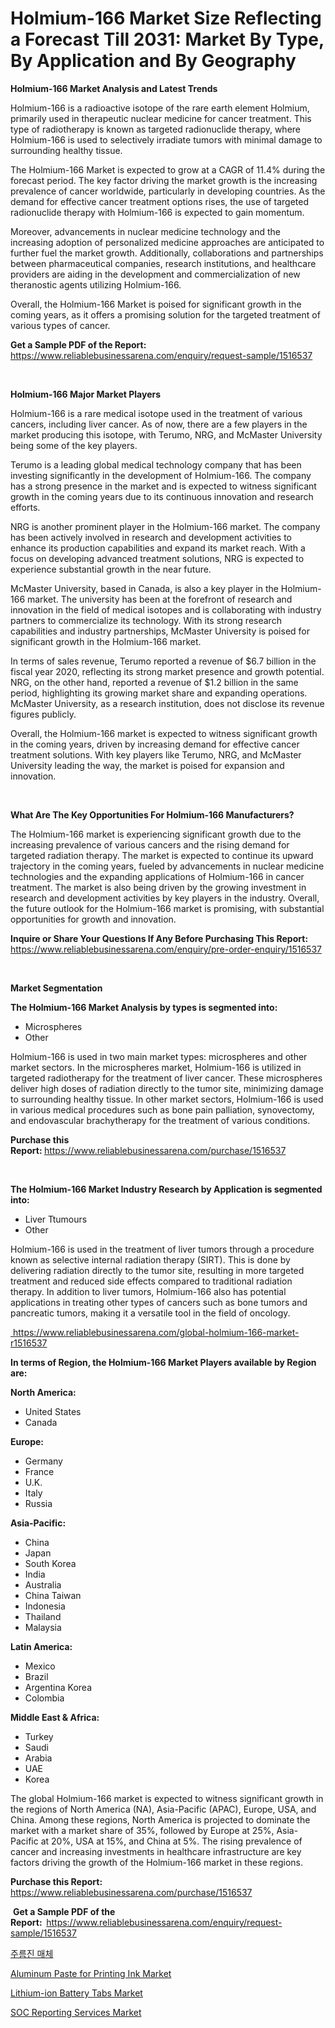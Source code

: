 <p><h1>Holmium-166 Market Size Reflecting a Forecast Till 2031: Market By Type, By Application and By Geography</h1></p><p><strong>Holmium-166 Market Analysis and Latest Trends</strong></p>
<p><p>Holmium-166 is a radioactive isotope of the rare earth element Holmium, primarily used in therapeutic nuclear medicine for cancer treatment. This type of radiotherapy is known as targeted radionuclide therapy, where Holmium-166 is used to selectively irradiate tumors with minimal damage to surrounding healthy tissue.</p><p>The Holmium-166 Market is expected to grow at a CAGR of 11.4% during the forecast period. The key factor driving the market growth is the increasing prevalence of cancer worldwide, particularly in developing countries. As the demand for effective cancer treatment options rises, the use of targeted radionuclide therapy with Holmium-166 is expected to gain momentum.</p><p>Moreover, advancements in nuclear medicine technology and the increasing adoption of personalized medicine approaches are anticipated to further fuel the market growth. Additionally, collaborations and partnerships between pharmaceutical companies, research institutions, and healthcare providers are aiding in the development and commercialization of new theranostic agents utilizing Holmium-166.</p><p>Overall, the Holmium-166 Market is poised for significant growth in the coming years, as it offers a promising solution for the targeted treatment of various types of cancer.</p></p>
<p><strong>Get a Sample PDF of the Report:&nbsp;</strong> <a href="https://www.reliablebusinessarena.com/enquiry/request-sample/1516537">https://www.reliablebusinessarena.com/enquiry/request-sample/1516537</a></p>
<p>&nbsp;</p>
<p><strong>Holmium-166 Major Market Players</strong></p>
<p><p>Holmium-166 is a rare medical isotope used in the treatment of various cancers, including liver cancer. As of now, there are a few players in the market producing this isotope, with Terumo, NRG, and McMaster University being some of the key players.</p><p>Terumo is a leading global medical technology company that has been investing significantly in the development of Holmium-166. The company has a strong presence in the market and is expected to witness significant growth in the coming years due to its continuous innovation and research efforts.</p><p>NRG is another prominent player in the Holmium-166 market. The company has been actively involved in research and development activities to enhance its production capabilities and expand its market reach. With a focus on developing advanced treatment solutions, NRG is expected to experience substantial growth in the near future.</p><p>McMaster University, based in Canada, is also a key player in the Holmium-166 market. The university has been at the forefront of research and innovation in the field of medical isotopes and is collaborating with industry partners to commercialize its technology. With its strong research capabilities and industry partnerships, McMaster University is poised for significant growth in the Holmium-166 market.</p><p>In terms of sales revenue, Terumo reported a revenue of $6.7 billion in the fiscal year 2020, reflecting its strong market presence and growth potential. NRG, on the other hand, reported a revenue of $1.2 billion in the same period, highlighting its growing market share and expanding operations. McMaster University, as a research institution, does not disclose its revenue figures publicly.</p><p>Overall, the Holmium-166 market is expected to witness significant growth in the coming years, driven by increasing demand for effective cancer treatment solutions. With key players like Terumo, NRG, and McMaster University leading the way, the market is poised for expansion and innovation.</p></p>
<p>&nbsp;</p>
<p><strong>What Are The Key Opportunities For Holmium-166 Manufacturers?</strong></p>
<p><p>The Holmium-166 market is experiencing significant growth due to the increasing prevalence of various cancers and the rising demand for targeted radiation therapy. The market is expected to continue its upward trajectory in the coming years, fueled by advancements in nuclear medicine technologies and the expanding applications of Holmium-166 in cancer treatment. The market is also being driven by the growing investment in research and development activities by key players in the industry. Overall, the future outlook for the Holmium-166 market is promising, with substantial opportunities for growth and innovation.</p></p>
<p><strong>Inquire or Share Your Questions If Any Before Purchasing This Report:</strong> <a href="https://www.reliablebusinessarena.com/enquiry/pre-order-enquiry/1516537">https://www.reliablebusinessarena.com/enquiry/pre-order-enquiry/1516537</a></p>
<p>&nbsp;</p>
<p><strong>Market Segmentation</strong></p>
<p><strong>The Holmium-166 Market Analysis by types is segmented into:</strong></p>
<p><ul><li>Microspheres</li><li>Other</li></ul></p>
<p><p>Holmium-166 is used in two main market types: microspheres and other market sectors. In the microspheres market, Holmium-166 is utilized in targeted radiotherapy for the treatment of liver cancer. These microspheres deliver high doses of radiation directly to the tumor site, minimizing damage to surrounding healthy tissue. In other market sectors, Holmium-166 is used in various medical procedures such as bone pain palliation, synovectomy, and endovascular brachytherapy for the treatment of various conditions.</p></p>
<p><strong>Purchase this Report:&nbsp;</strong><a href="https://www.reliablebusinessarena.com/purchase/1516537">https://www.reliablebusinessarena.com/purchase/1516537</a></p>
<p>&nbsp;</p>
<p><strong>The Holmium-166 Market Industry Research by Application is segmented into:</strong></p>
<p><ul><li>Liver Ttumours</li><li>Other</li></ul></p>
<p><p>Holmium-166 is used in the treatment of liver tumors through a procedure known as selective internal radiation therapy (SIRT). This is done by delivering radiation directly to the tumor site, resulting in more targeted treatment and reduced side effects compared to traditional radiation therapy. In addition to liver tumors, Holmium-166 also has potential applications in treating other types of cancers such as bone tumors and pancreatic tumors, making it a versatile tool in the field of oncology.</p></p>
<p><a href="https://www.reliablebusinessarena.com/global-holmium-166-market-r1516537">&nbsp;https://www.reliablebusinessarena.com/global-holmium-166-market-r1516537</a></p>
<p><strong>In terms of Region, the Holmium-166 Market Players available by Region are:</strong></p>
<p>
    <p> <strong> North America: </strong>
        <ul>
            <li>United States</li>
            <li>Canada</li>
        </ul>
        </p> 
    <p> <strong> Europe: </strong>
        <ul>
            <li>Germany</li>
            <li>France</li>
            <li>U.K.</li>
            <li>Italy</li>
            <li>Russia</li>
        </ul>
        </p> 
    <p> <strong> Asia-Pacific: </strong>
        <ul>
            <li>China</li>
            <li>Japan</li>
            <li>South Korea</li>
            <li>India</li>
            <li>Australia</li>
            <li>China Taiwan</li>
            <li>Indonesia</li>
            <li>Thailand</li>
            <li>Malaysia</li>
        </ul>
        </p> 
    <p> <strong> Latin America: </strong>
        <ul>
            <li>Mexico</li>
            <li>Brazil</li>
            <li>Argentina Korea</li>
            <li>Colombia</li>
        </ul>
        </p> 
    <p> <strong> Middle East & Africa: </strong>
        <ul>
            <li>Turkey</li>
            <li>Saudi</li>
            <li>Arabia</li>
            <li>UAE</li>
            <li>Korea</li>
        </ul>
    </p>
    </p>
<p><p>The global Holmium-166 market is expected to witness significant growth in the regions of North America (NA), Asia-Pacific (APAC), Europe, USA, and China. Among these regions, North America is projected to dominate the market with a market share of 35%, followed by Europe at 25%, Asia-Pacific at 20%, USA at 15%, and China at 5%. The rising prevalence of cancer and increasing investments in healthcare infrastructure are key factors driving the growth of the Holmium-166 market in these regions.</p></p>
<p><strong>Purchase this Report: </strong><a href="https://www.reliablebusinessarena.com/purchase/1516537">https://www.reliablebusinessarena.com/purchase/1516537</a></p>
<p>&nbsp;<strong>Get a Sample PDF of the Report:&nbsp;&nbsp;</strong><a href="https://www.reliablebusinessarena.com/enquiry/request-sample/1516537">https://www.reliablebusinessarena.com/enquiry/request-sample/1516537</a></p>
<p><strong></strong></p>
<p><p><a href="https://github.com/alpinestartsekian/Market-Research-Report-List-1/blob/main/68006033127.md">주름진 매체</a></p><p><a href="https://medium.com/@sagorhossaincs33_80453/aluminum-paste-for-printing-ink-market-share-size-trends-industry-analysis-report-by-712a95d33aea">Aluminum Paste for Printing Ink Market</a></p><p><a href="https://github.com/keithsutherland8067/Market-Research-Report-List-1/blob/main/lithium-ion-battery-tabs-market.md">Lithium-ion Battery Tabs Market</a></p><p><a href="https://medium.com/@hassen.nww/global-soc-reporting-services-market-is-projected-to-grow-at-a-cagr-of-10-6-68e3a82a8cc2">SOC Reporting Services Market</a></p></p>